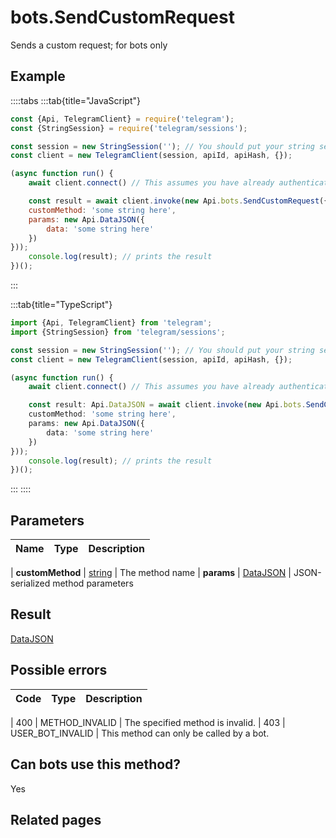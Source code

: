 # bots.SendCustomRequest

Sends a custom request; for bots only



## Example

::::tabs
:::tab{title="JavaScript"}
```js
const {Api, TelegramClient} = require('telegram');
const {StringSession} = require('telegram/sessions');

const session = new StringSession(''); // You should put your string session here
const client = new TelegramClient(session, apiId, apiHash, {});

(async function run() {
    await client.connect() // This assumes you have already authenticated with .start()

    const result = await client.invoke(new Api.bots.SendCustomRequest({
    customMethod: 'some string here',
    params: new Api.DataJSON({
        data: 'some string here'
    })
}));
    console.log(result); // prints the result
})();
```
:::

:::tab{title="TypeScript"}
```ts
import {Api, TelegramClient} from 'telegram';
import {StringSession} from 'telegram/sessions';

const session = new StringSession(''); // You should put your string session here
const client = new TelegramClient(session, apiId, apiHash, {});

(async function run() {
    await client.connect() // This assumes you have already authenticated with .start()

    const result: Api.DataJSON = await client.invoke(new Api.bots.SendCustomRequest({
    customMethod: 'some string here',
    params: new Api.DataJSON({
        data: 'some string here'
    })
}));
    console.log(result); // prints the result
})();
```
:::
::::



## Parameters

| Name | Type | Description |
| :--: | ---- | ----------- |

| **customMethod** | [string](https://core.telegram.org/type/string) | The method name 
| **params** | [DataJSON](https://core.telegram.org/type/DataJSON) | JSON-serialized method parameters 


## Result

[DataJSON](https://core.telegram.org/type/DataJSON)



## Possible errors

| Code | Type | Description |
| :--: | ---- | ----------- |

| 400 | METHOD\_INVALID | The specified method is invalid. 
| 403 | USER\_BOT\_INVALID | This method can only be called by a bot. 


## Can bots use this method?

Yes

## Related pages


